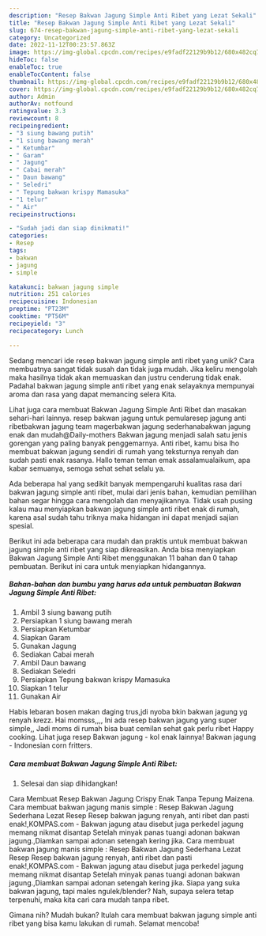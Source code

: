 ```yaml
---
description: "Resep Bakwan Jagung Simple Anti Ribet yang Lezat Sekali"
title: "Resep Bakwan Jagung Simple Anti Ribet yang Lezat Sekali"
slug: 674-resep-bakwan-jagung-simple-anti-ribet-yang-lezat-sekali
category: Uncategorized
date: 2022-11-12T00:23:57.863Z
image: https://img-global.cpcdn.com/recipes/e9fadf22129b9b12/680x482cq70/bakwan-jagung-simple-anti-ribet-foto-resep-utama.jpg
hideToc: false
enableToc: true
enableTocContent: false
thumbnail: https://img-global.cpcdn.com/recipes/e9fadf22129b9b12/680x482cq70/bakwan-jagung-simple-anti-ribet-foto-resep-utama.jpg
cover: https://img-global.cpcdn.com/recipes/e9fadf22129b9b12/680x482cq70/bakwan-jagung-simple-anti-ribet-foto-resep-utama.jpg
author: Admin
authorAv: notfound
ratingvalue: 3.3
reviewcount: 8
recipeingredient:
- "3 siung bawang putih"
- "1 siung bawang merah"
- " Ketumbar"
- " Garam"
- " Jagung"
- " Cabai merah"
- " Daun bawang"
- " Seledri"
- " Tepung bakwan krispy Mamasuka"
- "1 telur"
- " Air"
recipeinstructions:

- "Sudah jadi dan siap dinikmati!"
categories:
- Resep
tags:
- bakwan
- jagung
- simple

katakunci: bakwan jagung simple 
nutrition: 251 calories
recipecuisine: Indonesian
preptime: "PT23M"
cooktime: "PT56M"
recipeyield: "3"
recipecategory: Lunch

---
```





Sedang mencari ide resep bakwan jagung simple anti ribet yang unik? Cara membuatnya sangat tidak susah dan tidak juga mudah. Jika keliru mengolah maka hasilnya tidak akan memuaskan dan justru cenderung tidak enak. Padahal bakwan jagung simple anti ribet yang enak selayaknya mempunyai aroma dan rasa yang dapat memancing selera Kita.





Lihat juga cara membuat Bakwan Jagung Simple Anti Ribet dan masakan sehari-hari lainnya. resep bakwan jagung untuk pemularesep jagung anti ribetbakwan jagung team magerbakwan jagung sederhanabakwan jagung enak dan mudah@Daily-mothers Bakwan jagung menjadi salah satu jenis gorengan yang paling banyak penggemarnya. Anti ribet, kamu bisa lho membuat bakwan jagung sendiri di rumah yang teksturnya renyah dan sudah pasti enak rasanya. Hallo teman teman emak assalamualaikum, apa kabar semuanya, semoga sehat sehat selalu ya.

Ada beberapa hal yang sedikit banyak mempengaruhi kualitas rasa dari bakwan jagung simple anti ribet, mulai dari jenis bahan, kemudian pemilihan bahan segar hingga cara mengolah dan menyajikannya. Tidak usah pusing kalau mau menyiapkan bakwan jagung simple anti ribet enak di rumah, karena asal sudah tahu triknya maka hidangan ini dapat menjadi sajian spesial.






Berikut ini ada beberapa cara mudah dan praktis untuk membuat bakwan jagung simple anti ribet yang siap dikreasikan. Anda bisa menyiapkan Bakwan Jagung Simple Anti Ribet menggunakan 11 bahan dan 0 tahap pembuatan. Berikut ini cara untuk menyiapkan hidangannya.

<!--inarticleads1-->

##### Bahan-bahan dan bumbu yang harus ada untuk pembuatan Bakwan Jagung Simple Anti Ribet:

1. Ambil 3 siung bawang putih
1. Persiapkan 1 siung bawang merah
1. Persiapkan  Ketumbar
1. Siapkan  Garam
1. Gunakan  Jagung
1. Sediakan  Cabai merah
1. Ambil  Daun bawang
1. Sediakan  Seledri
1. Persiapkan  Tepung bakwan krispy Mamasuka
1. Siapkan 1 telur
1. Gunakan  Air


Habis lebaran bosen makan daging trus,jdi nyoba bkin bakwan jagung yg renyah krezz. Hai momsss,,,, Ini ada resep bakwan jagung yang super simple,, Jadi moms di rumah bisa buat cemilan sehat gak perlu ribet Happy cooking. Lihat juga resep Bakwan jagung - kol enak lainnya! Bakwan jagung - Indonesian corn fritters. 

<!--inarticleads2-->

##### Cara membuat Bakwan Jagung Simple Anti Ribet:


1. Selesai dan siap dihidangkan!

Cara Membuat Resep Bakwan Jagung Crispy Enak Tanpa Tepung Maizena. Cara membuat bakwan jagung manis simple : Resep Bakwan Jagung Sederhana Lezat Resep Resep bakwan jagung renyah, anti ribet dan pasti enak!,KOMPAS.com - Bakwan jagung atau disebut juga perkedel jagung memang nikmat disantap Setelah minyak panas tuangi adonan bakwan jagung.,Diamkan sampai adonan setengah kering jika. Cara membuat bakwan jagung manis simple : Resep Bakwan Jagung Sederhana Lezat Resep Resep bakwan jagung renyah, anti ribet dan pasti enak!,KOMPAS.com - Bakwan jagung atau disebut juga perkedel jagung memang nikmat disantap Setelah minyak panas tuangi adonan bakwan jagung.,Diamkan sampai adonan setengah kering jika. Siapa yang suka bakwan jagung, tapi males ngulek/blender? Nah, supaya selera tetap terpenuhi, maka kita cari cara mudah tanpa ribet. 

Gimana nih? Mudah bukan? Itulah cara membuat bakwan jagung simple anti ribet yang bisa kamu lakukan di rumah. Selamat mencoba!

